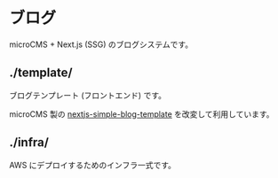 # ブログ

microCMS + Next.js (SSG) のブログシステムです。

## ./template/

ブログテンプレート (フロントエンド) です。

microCMS 製の [nextjs-simple-blog-template](https://github.com/microcmsio/nextjs-simple-blog-template) を改変して利用しています。

## ./infra/

AWS にデプロイするためのインフラ一式です。
